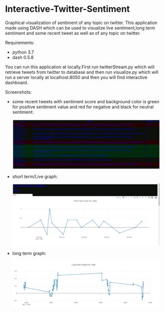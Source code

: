 # Interactive-Twitter-Sentiment
Graphical visualization of sentiment of any topic on twitter.
This application made using DASH which can be used to visualize live sentiment,long term sentiment and some recent tweet as well as of any topic on twitter.

Requirements:
  - python 3.7
  - dash 0.5.8
  
You can run this application at locally.First run twitterStream.py which will retrieve tweets from twitter to database and then run visualize.py which will run a server locally at localhost:8050 and then you will find interactive dashboard.

Screenshots:

- some recent tweets with sentiment score and background color is green for positive sentiment value and red for negative and black for neutral sentiment: 
  
  ![](images/tweet.png)
 
 
- short term/Live graph:

  ![](images/liveGraph.png)  
  
  
 - long term graph:
 
    ![](images/longTermGraph.png)
